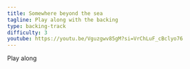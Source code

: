 ```yaml
---
title: Somewhere beyond the sea
tagline: Play along with the backing
type: backing-track
difficulty: 3
youtube: https://youtu.be/Vguzgwv85gM?si=VrChLuF_cBclyo76
---
```

Play along